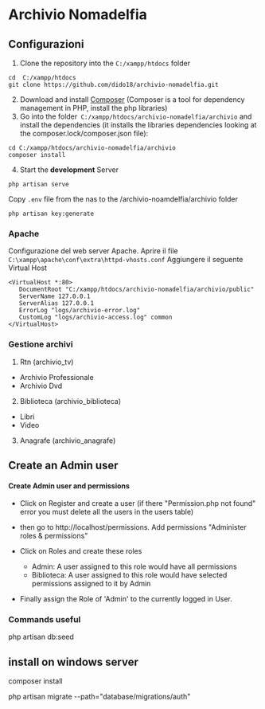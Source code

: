 # Archivio Nomadelfia
## Configurazioni
1. Clone the repository into the  `C:/xampp/htdocs` folder
```
cd  C:/xampp/htdocs
git clone https://github.com/dido18/archivio-nomadelfia.git
```
2. Download and install  [Composer](https://getcomposer.org/download/) (Composer is a tool for dependency management in PHP, install the php libraries)
3. Go into the folder` C:/xampp/htdocs/archivio-nomadelfia/archivio` and install the dependencies   (it installs the libraries dependencies looking at the composer.lock/composer.json file):
```
cd C:/xampp/htdocs/archivio-nomadelfia/archivio
composer install
```
4. Start the **development** Server
```
php artisan serve
```
Copy `.env` file from the nas to the /archivio-noamdelfia/archivio folder
```
php artisan key:generate
```
### Apache
Configurazione del web server Apache.
Aprire il file  `C:\xampp\apache\conf\extra\httpd-vhosts.conf`
Aggiungere il seguente Virtual Host
```
<VirtualHost *:80>
   DocumentRoot "C:/xampp/htdocs/archivio-nomadelfia/archivio/public"
   ServerName 127.0.0.1
   ServerAlias 127.0.0.1
   ErrorLog "logs/archivio-error.log"
   CustomLog "logs/archivio-access.log" common
</VirtualHost>
```
### Gestione archivi
1. Rtn (archivio_tv)
- Archivio Professionale
- Archivio Dvd
2. Biblioteca (archivio_biblioteca)
- Libri
- Video
3. Anagrafe (archivio_anagrafe)

## Create an Admin user

#### Create Admin user and permissions
- Click on Register and create a user (if there "Permission.php not found" error you must delete all the users in the users table)
- then go to http://localhost/permissions. Add permissions "Administer roles & permissions"

- Click on Roles and create these roles
    - Admin: A user assigned to this role would have all permissions
    - Biblioteca: A user assigned to this role would have selected permissions assigned to it by Admin

- Finally assign the Role of 'Admin' to the currently logged in User.

### Commands useful





 php artisan db:seed

## install on windows server

 composer install

 php artisan  migrate --path="database/migrations/auth"
